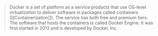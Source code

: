 >Docker is a set of platform as a service products that use OS-level virtualization to deliver software in packages called containers ([[Containerization]]). The service has both free and premium tiers. The software that hosts the containers is called Docker Engine. It was first started in 2013 and is developed by Docker, Inc.